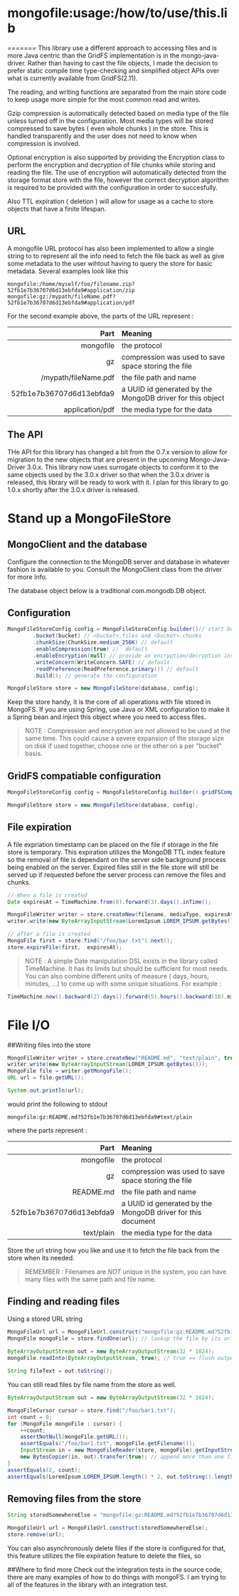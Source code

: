 # mongofile:usage:/how/to/use/this.lib
=======
This library use a different approach to accessing files and is more Java centric than the GridFS implementation is in the mongo-java-driver. Rather than having to cast the file objects, I made the decision to prefer static compile time type-checking and simplified object APIs over what is currently available from GridFS(2.11). 

The reading, and writing functions are separated from the main store code to keep usage more simple for the most common read and writes. 

Gzip compression is automatically detected based on media type of the file unless turned off in the configuration. Most media types will be stored compressed to save bytes ( even whole chunks ) in the store. This is handled transparently and the user does not need to know when compression is involved.

Optional encryption is also supported by providing the Encryption class to perform the encryption and decryption of file chunks while storing and reading the file. The use of encryption will automatically detected from the storage format store with the file, however the correct decryption algorithm is required to be provided with the configuration in order to succesfully. 


Also TTL expiration ( deletion ) will allow for usage as a cache to store objects that have a finite lifespan.

## URL 
A mongofile URL protocol has also been implemented to allow a single string to to represent all the info need to fetch the file back as well as give some metadata to the user wihtout having to query the store for basic metadata. Several examples look like this 

```
mongofile:/home/myself/foo/filename.zip?52fb1e7b36707d6d13ebfda9#application/zip
mongofile:gz:/mypath/fileName.pdf?52fb1e7b36707d6d13ebfda9#application/pdf
```

For the second example above, the parts of the URL represent :

| Part | Meaning |
| ----:|:--- |
| mongofile | the protocol |
| gz | compression was used to save space storing the file |
| /mypath/fileName.pdf | the file path and name |
| 52fb1e7b36707d6d13ebfda9 | a UUID id generated by the MongoDB driver for this object |
| application/pdf | the media type for the data |

## The API
THe API for this library has changed a bit from the 0.7.x version to allow for migration to the new objects that are present in the upcoming Mongo-Java-Driver 3.0.x. This library now uses surrogate objects to conform it to the same objects used by the 3.0.x driver so that when the 3.0.x driver is released, this library will be ready to work with it. I plan for this library to go 1.0.x shortly after the 3.0.x driver is released.

# Stand up a MongoFileStore

## MongoClient and the database 
Configure the connection to the MongoDB server and database in whatever fashion is available to you. Consult the MongoClient class from the driver for more Info.

The database object below is a traditional com.mongodb.DB object.

## Configuration
```Java
MongoFileStoreConfig config = MongoFileStoreConfig.builder()// start builder
        .bucket(bucket) // <bucket>.files and <bucket>.chunks
        .chunkSize(ChunkSize.medium_256K) // default
        .enableCompression(true) //  default
        .enableEncryption(null) // provide an encryption/decryption instance 
        .writeConcern(WriteConcern.SAFE) // default
        .readPreference(ReadPreference.primary()) // default
        .build(); // generate the configuration

MongoFileStore store = new MongoFileStore(database, config);
```
Keep the store handy, it is the core of all operations with file stored in MongoFS. If you are using Spring, use Java or XML configuration to make it a Spring bean and inject this object where you need to access files.

> NOTE : Compression and encryption are *not* allowed to be used at the same time. This could cause a severe expansion of the storage size on disk if used together, choose one or the other on a per "bucket" basis. 

## GridFS compatiable configuration
```Java
MongoFileStoreConfig config = MongoFileStoreConfig.builder().gridFSCompatible('test');

MongoFileStore store = new MongoFileStore(database, config);

```

## File expiration
A file expriation timestamp can be placed on the file if storage in the file store is temporary. This expiration utilizes the MongoDB TTL index feature so the removal of file is dependant on the server side background process being enabled on the server. Expired files still in the file store will still be served up if requested before the server process can remove the files and chunks.

```Java
// When a file is created 
Date expiresAt = TimeMachine.from(0).forward(3).days().inTime();

MongoFileWriter writer = store.createNew(filename, mediaType, expiresAt, true);
writer.write(new ByteArrayInputStream(LoremIpsum.LOREM_IPSUM.getBytes()));

// after a file is created
MongoFile first = store.find("/foo/bar.txt").next();
store.expireFile(first,  expiresAt);

```

> NOTE : A simple Date manipulation DSL exists in the library called TimeMachine. It has its limits but should be sufficient for most needs. You can also combine different units of measure ( days, hours, minutes, ...) to come up with some unique situations. For example : 

```Java 
TimeMachine.now().backward(2).days().forward(5).hours().backward(10).minutes().inTime();
```



# File I/O

##Writing files into the store

```Java
MongoFileWriter writer = store.createNew("README.md", "text/plain", true);
writer.write(new ByteArrayInputStream(LOREM_IPSUM.getBytes()));
MongoFile file = writer.getMongoFile();
URL url = file.getURL();

System.out.println(url);
```
would print the following to stdout

```
mongofile:gz:README.md?52fb1e7b36707d6d13ebfda9#text/plain
```
where the parts represent : 

| Part | Meaning |
| ----:|:--- |
| mongofile | the protocol |
| gz | compression was used to save space storing the file |
| README.md | the file path and name |
| 52fb1e7b36707d6d13ebfda9 | a UUID id generated by the MongoDB driver for this document |
| text/plain | the media type for the data |

Store the url string how you like and use it to fetch the file back from the store when its needed. 

> REMEMBER : Filenames are *NOT* unique in the system, you can have many files with the same path and file name.


## Finding and reading files
Using a stored URL string 

```Java
MongoFileUrl url = MongoFileUrl.construct("mongofile:gz:README.md?52fb1e7b36707d6d13ebfda9#text/plain");
MongoFile mongoFile = store.findOne(url); // lookup the file by its url
  
ByteArrayOutputStream out = new ByteArrayOutputStream(32 * 1024);
mongoFile.readInto(ByteArrayOutputStream, true); // true == flush output stream when done

String fileText = out.toString();       
```

You can still read files by file name from the store as well.

```Java
ByteArrayOutputStream out = new ByteArrayOutputStream(32 * 1024);

MongoFileCursor cursor = store.find("/foo/bar1.txt");
int count = 0;
for (MongoFile mongoFile : cursor) {
    ++count;
    assertNotNull(mongoFile.getURL());
    assertEquals("/foo/bar1.txt", mongoFile.getFilename());
    InputStream in = new MongoFileReader(store, mongoFile).getInputStream();
    new BytesCopier(in, out).transfer(true); // append more than one file together
}
assertEquals(2, count);
assertEquals(LoremIpsum.LOREM_IPSUM.length() * 2, out.toString().length());
```


## Removing files from the store

```Java
String storedSomewhereElse = "mongofile:gz:README.md?52fb1e7b36707d6d13ebfda9#text/plain";

MongoFileUrl url = MongoFileUrl.construct(storedSomewhereElse);
store.remove(url);
```

You can also asynchronously delete files if the store is configured for that, this feature utilizes the file expiration feature to delete the files, so  



##Where to find more
Check out the integration tests in the source code, there are many examples of how to do things with mongoFS. I am trying to all of the features in the library with an integration test.


